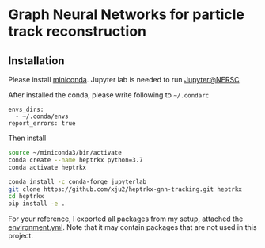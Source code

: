 # Graph Neural Networks for particle track reconstruction

## Installation
Please install [miniconda](https://docs.conda.io/en/latest/miniconda.html). Jupyter lab is needed to run [Jupyter@NERSC](https://jupyter.nersc.gov)

After installed the conda, please write following to `~/.condarc`
```
envs_dirs:
  - ~/.conda/envs
report_errors: true
```
Then install
```bash
source ~/miniconda3/bin/activate
conda create --name heptrkx python=3.7
conda activate heptrkx

conda install -c conda-forge jupyterlab
git clone https://github.com/xju2/heptrkx-gnn-tracking.git heptrkx
cd heptrkx
pip install -e .
```

For your reference, I exported all packages from my setup, attached the [environment.yml](https://github.com/xju2/heptrkx-gnn-tracking/blob/tf2/environment.yml).
Note that it may contain packages that are not used in this project.
